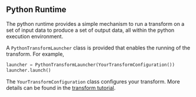 ## Python Runtime
The python runtime provides a simple mechanism to run a transform on a set of input data to produce
a set of output data, all within the python execution environment.

A `PythonTransformLauncher` class is provided that enables the running of the transform.  For example,

```python
launcher = PythonTransformLauncher(YourTransformConfiguration())
launcher.launch()
```
The `YourTransformConfiguration` class configures your transform.
More details can be found in the [transform tutorial](transform-tutorials.md).